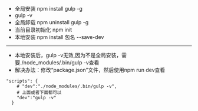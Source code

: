 - 全局安装 npm install gulp -g
- gulp -v
- 全局卸载 npm uninstall gulp -g
- 当前目录初始化 npm init
- 本地安装 npm install 包名 --save-dev
---
- 本地安装后，gulp -v无效,因为不是全局安装，需要./node_modules/.bin/gulp -v查看
- 解决办法：修改“package.json”文件，然后使用npm run dev查看
```shell
"scripts": {
    # "dev":"./node_modules/.bin/gulp -v",
    # 上面或者下面都可以
    "dev":"gulp -v"
  }
```